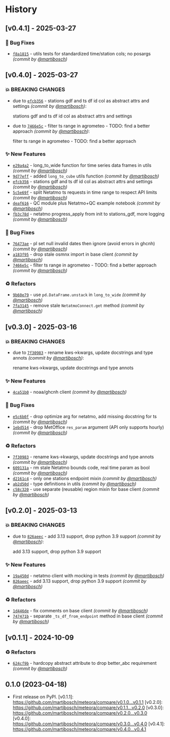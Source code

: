 # History

## [v0.4.1] - 2025-03-27

### :bug: Bug Fixes

- [`f8a1815`](https://github.com/martibosch/meteora/commit/f8a18152d5883cf5b8c2673b6758a52717004674) - utils tests for standardized time/station cols; no posargs *(commit by [@martibosch](https://github.com/martibosch))*

## [v0.4.0] - 2025-03-27

### :boom: BREAKING CHANGES

- due to [`efcb356`](https://github.com/martibosch/meteora/commit/efcb356c6af506537c3ea6336baf46e0f73f75e8) - stations gdf and ts df id col as abstract attrs and settings *(commit by [@martibosch](https://github.com/martibosch))*:

  stations gdf and ts df id col as abstract attrs and settings

- due to [`7466e5c`](https://github.com/martibosch/meteora/commit/7466e5c82045f87a93a07c029c185a6281b83e6f) - filter ts range in agrometeo - TODO: find a better approach *(commit by [@martibosch](https://github.com/martibosch))*:

  filter ts range in agrometeo - TODO: find a better approach

### :sparkles: New Features

- [`e29a4a2`](https://github.com/martibosch/meteora/commit/e29a4a2746b7684791434c201cb5f0b834e10ecf) - long_to_wide function for time series data frames in utils *(commit by [@martibosch](https://github.com/martibosch))*
- [`9d77eff`](https://github.com/martibosch/meteora/commit/9d77eff9ab897be9bf08c533c244ae652a2d62a8) - added `long_to_cube` utils function *(commit by [@martibosch](https://github.com/martibosch))*
- [`efcb356`](https://github.com/martibosch/meteora/commit/efcb356c6af506537c3ea6336baf46e0f73f75e8) - stations gdf and ts df id col as abstract attrs and settings *(commit by [@martibosch](https://github.com/martibosch))*
- [`5c5e69f`](https://github.com/martibosch/meteora/commit/5c5e69f8bf79f9b406beac9d8b35791f0885294b) - split Netatmo ts requests in time range to respect API limits *(commit by [@martibosch](https://github.com/martibosch))*
- [`deaf616`](https://github.com/martibosch/meteora/commit/deaf616b81eb892168897a4565160a9afc9907e2) - QC module plus Netatmo+QC example notebook *(commit by [@martibosch](https://github.com/martibosch))*
- [`fb3c78d`](https://github.com/martibosch/meteora/commit/fb3c78dca2182f541fd1a99a302c1bbbb3cd70a2) - netatmo progress_apply from init to stations_gdf, more logging *(commit by [@martibosch](https://github.com/martibosch))*

### :bug: Bug Fixes

- [`76473ae`](https://github.com/martibosch/meteora/commit/76473ae23b2d9a63dab2fce69f76b95c14ba4b8b) - pl set null invalid dates then ignore (avoid errors in ghcnh) *(commit by [@martibosch](https://github.com/martibosch))*
- [`a183f95`](https://github.com/martibosch/meteora/commit/a183f95a0dc6a2602841ffe2915ab20578ec3895) - drop stale osmnx import in base client *(commit by [@martibosch](https://github.com/martibosch))*
- [`7466e5c`](https://github.com/martibosch/meteora/commit/7466e5c82045f87a93a07c029c185a6281b83e6f) - filter ts range in agrometeo - TODO: find a better approach *(commit by [@martibosch](https://github.com/martibosch))*

### :recycle: Refactors

- [`9b60e79`](https://github.com/martibosch/meteora/commit/9b60e798b863ae51d9b71e39c64ae8f2e78f826a) - use `pd.DataFrame.unstack` in `long_to_wide` *(commit by [@martibosch](https://github.com/martibosch))*
- [`7fa3145`](https://github.com/martibosch/meteora/commit/7fa3145f6a1686c70a413f2b88f12a720d400044) - remove stale `NetatmoConnect.get` method *(commit by [@martibosch](https://github.com/martibosch))*

## [v0.3.0] - 2025-03-16

### :boom: BREAKING CHANGES

- due to [`7f30983`](https://github.com/martibosch/meteora/commit/7f3098346fd77c261465cebb3c9a19b2e739b6e3) - rename kws->kwargs, update docstrings and type annots *(commit by [@martibosch](https://github.com/martibosch))*:

  rename kws->kwargs, update docstrings and type annots

### :sparkles: New Features

- [`4ca51b0`](https://github.com/martibosch/meteora/commit/4ca51b073554d703bd2346e1f255ca0b48b56d07) - noaa/ghcnh client *(commit by [@martibosch](https://github.com/martibosch))*

### :bug: Bug Fixes

- [`e5c6b0f`](https://github.com/martibosch/meteora/commit/e5c6b0f2d539ff3b9b96e36e176ba20d55410af0) - drop optimize arg for netatmo, add missing docstring for ts *(commit by [@martibosch](https://github.com/martibosch))*
- [`1ebd514`](https://github.com/martibosch/meteora/commit/1ebd51473373b8bf1657e49dbc27f38c6723c2c1) - drop MetOffice `res_param` argument (API only supports hourly) *(commit by [@martibosch](https://github.com/martibosch))*

### :recycle: Refactors

- [`7f30983`](https://github.com/martibosch/meteora/commit/7f3098346fd77c261465cebb3c9a19b2e739b6e3) - rename kws->kwargs, update docstrings and type annots *(commit by [@martibosch](https://github.com/martibosch))*
- [`609131a`](https://github.com/martibosch/meteora/commit/609131a1e4e8bbf5d5987b017e519708295bc425) - rm stale Netatmo bounds code, real time param as bool *(commit by [@martibosch](https://github.com/martibosch))*
- [`d2161c4`](https://github.com/martibosch/meteora/commit/d2161c4caf8c36bc08dfa1d9d1f241a21d05e35c) - only one stations endpoint mixin *(commit by [@martibosch](https://github.com/martibosch))*
- [`ab2d50d`](https://github.com/martibosch/meteora/commit/ab2d50d7748d69deca171a7ea1fe1288491baa26) - type definitions in utils *(commit by [@martibosch](https://github.com/martibosch))*
- [`c58c320`](https://github.com/martibosch/meteora/commit/c58c32095318eb427e87eb28b261940334b4da28) - use separate (reusable) region mixin for base client *(commit by [@martibosch](https://github.com/martibosch))*

## [v0.2.0] - 2025-03-13

### :boom: BREAKING CHANGES

- due to [`826aeec`](https://github.com/martibosch/meteora/commit/826aeece13036addeedba39080326d39630dcd37) - add 3.13 support, drop python 3.9 support *(commit by [@martibosch](https://github.com/martibosch))*:

  add 3.13 support, drop python 3.9 support

### :sparkles: New Features

- [`19a450d`](https://github.com/martibosch/meteora/commit/19a450d7a4c7f9670bf496fe329073bb61cdb364) - netatmo client with mocking in tests *(commit by [@martibosch](https://github.com/martibosch))*
- [`826aeec`](https://github.com/martibosch/meteora/commit/826aeece13036addeedba39080326d39630dcd37) - add 3.13 support, drop python 3.9 support *(commit by [@martibosch](https://github.com/martibosch))*

### :recycle: Refactors

- [`1d446de`](https://github.com/martibosch/meteora/commit/1d446deebc22ce238d4e2ab5a416b9d5f9113d24) - fix comments on base client *(commit by [@martibosch](https://github.com/martibosch))*
- [`747471b`](https://github.com/martibosch/meteora/commit/747471b2ad7e82c0ae9cf56e1ce14594e5197c13) - separate `_ts_df_from_endpoint` method in base client *(commit by [@martibosch](https://github.com/martibosch))*

## [v0.1.1] - 2024-10-09

### :recycle: Refactors

- [`624cf9b`](https://github.com/martibosch/meteora/commit/624cf9b0e591f4fbcc376b5d323a823294d8f6fc) - hardcopy abstract attribute to drop better_abc requirement *(commit by [@martibosch](https://github.com/martibosch))*

## 0.1.0 (2023-04-18)

- First release on PyPI.
  \[v0.1.1\]: https://github.com/martibosch/meteora/compare/v0.1.0...v0.1.1
  \[v0.2.0\]: https://github.com/martibosch/meteora/compare/v0.1.1...v0.2.0
  \[v0.3.0\]: https://github.com/martibosch/meteora/compare/v0.2.0...v0.3.0
  \[v0.4.0\]: https://github.com/martibosch/meteora/compare/v0.3.0...v0.4.0
  \[v0.4.1\]: https://github.com/martibosch/meteora/compare/v0.4.0...v0.4.1
